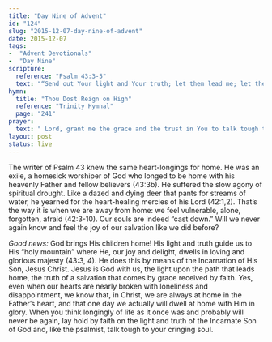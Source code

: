 ```yaml
---
title: "Day Nine of Advent"
id: "124"
slug: "2015-12-07-day-nine-of-advent"
date: 2015-12-07
tags:
-  "Advent Devotionals"
-  "Day Nine"
scripture:
  reference: "Psalm 43:3-5"
  text: "“Send out Your light and Your truth; let them lead me; let them bring me to Your holy hill and to Your dwelling! Then I will go to the altar of God, to God my exceeding joy, and I will praise You with the lyre, O God, my God. Why are you cast down, O my soul, and why are you in turmoil within me? Hope in God; for I shall again praise Him, my salvation and my God.”"
hymn:
  title: "Thou Dost Reign on High"
  reference: "Trinity Hymnal"
  page: "241"
prayer:
  text: " Lord, grant me the grace and the trust in You to talk tough to my cringing soul, saying, “Why are you downcast? Why so disturbed?” I will put my hope in You and yet praise You, my Savior and my God. Amen."
layout: post
status: live
---
```


The writer of Psalm 43 knew the same heart-longings for home. He was an exile, a homesick worshiper of God who longed to be home with his heavenly Father and fellow believers (43:3b). He suffered the slow agony of spiritual drought. Like a dazed and dying deer that pants for streams of water, he yearned for the heart-healing mercies of his Lord (42:1,2). That’s the way it is when we are away from home: we feel vulnerable, alone, forgotten, afraid (42:3-10). Our souls are indeed “cast down.” Will we never again know and feel the joy of our salvation like we did before?

*Good news:* God brings His children home! His light and truth guide us to His “holy mountain” where He, our joy and delight, dwells in loving and glorious majesty (43:3, 4). He does this by means of the Incarnation of His Son, Jesus Christ. Jesus is God with us, the light upon the path that leads home, the truth of a salvation that comes by grace received by faith. Yes, even when our hearts are nearly broken with loneliness and disappointment, we know that, in Christ, we are always at home in the Father’s heart, and that one day we actually will dwell at home with Him in glory. When you think longingly of life as it once was and probably will never be again, lay hold by faith on the light and truth of the Incarnate Son of God and, like the psalmist, talk tough to your cringing soul.
